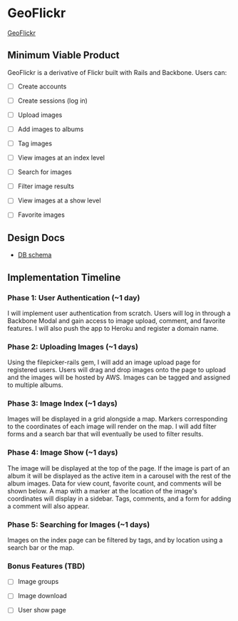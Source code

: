 # GeoFlickr

[GeoFlickr][link]

[link]: http://geoflickr.io

## Minimum Viable Product
GeoFlickr is a derivative of Flickr built with Rails and Backbone. Users can:

- [ ] Create accounts
- [ ] Create sessions (log in)
- [ ] Upload images
- [ ] Add images to albums
- [ ] Tag images
- [ ] View images at an index level
- [ ] Search for images
- [ ] Filter image results
- [ ] View images at a show level
- [ ] Favorite images


## Design Docs
* [DB schema][schema]

[schema]: ./docs/schema.md

## Implementation Timeline

### Phase 1: User Authentication (~1 day)
I will implement user authentication from scratch. Users will log in through
a Backbone Modal and gain access to image upload, comment, and favorite
features. I will also push the app to Heroku and register a domain name.

<!-- [Details][phase-one] -->

### Phase 2: Uploading Images (~1 days)
Using the filepicker-rails gem, I will add an image upload page for registered
users. Users will drag and drop images onto the page to upload and the images
will be hosted by AWS. Images can be tagged and assigned to multiple albums.

<!-- [Details][phase-two] -->

### Phase 3: Image Index (~1 days)
Images will be displayed in a grid alongside a map. Markers corresponding to
the coordinates of each image will render on the map. I will add filter forms
and a search bar that will eventually be used to filter results.

<!-- [Details][phase-three] -->

### Phase 4: Image Show (~1 days)
The image will be displayed at the top of the page. If the image is part of an
album it will be displayed as the active item in a carousel with the rest of
the album images. Data for view count, favorite count, and comments will be
shown below. A map with a marker at the location of the image's coordinates
will display in a sidebar. Tags, comments, and a form for adding a comment
will also appear.

<!-- [Details][phase-four] -->

### Phase 5: Searching for Images (~1 days)
Images on the index page can be filtered by tags, and by location using a
search bar or the map.


<!-- [Details][phase-five] -->

### Bonus Features (TBD)
- [ ] Image groups
- [ ] Image download
- [ ] User show page


<!-- [phase-one]: ./docs/phases/phase1.md
[phase-two]: ./docs/phases/phase2.md
[phase-three]: ./docs/phases/phase3.md
[phase-four]: ./docs/phases/phase4.md
[phase-five]: ./docs/phases/phase5.md -->
